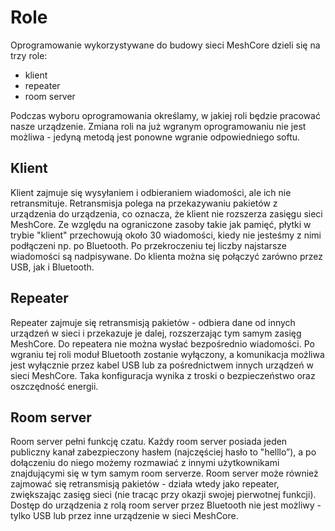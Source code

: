 # Role

Oprogramowanie wykorzystywane do budowy sieci MeshCore dzieli się na trzy role:

- klient
- repeater
- room server

Podczas wyboru oprogramowania określamy, w jakiej roli będzie pracować nasze urządzenie. Zmiana roli na już wgranym oprogramowaniu nie jest możliwa - jedyną metodą jest ponowne wgranie odpowiedniego softu.

## Klient

Klient zajmuje się wysyłaniem i odbieraniem wiadomości, ale ich nie retransmituje. Retransmisja polega na przekazywaniu pakietów z urządzenia do urządzenia, co oznacza, że klient nie rozszerza zasięgu sieci MeshCore. Ze względu na ograniczone zasoby takie jak pamięć, płytki w trybie "klient" przechowują około 30 wiadomości, kiedy nie jesteśmy z nimi podłączeni np. po Bluetooth. Po przekroczeniu tej liczby najstarsze wiadomości są nadpisywane. Do klienta można się połączyć zarówno przez USB, jak i Bluetooth.

## Repeater

Repeater zajmuje się retransmisją pakietów - odbiera dane od innych urządzeń w sieci i przekazuje je dalej, rozszerzając tym samym zasięg MeshCore. Do repeatera nie można wysłać bezpośrednio wiadomości. Po wgraniu tej roli moduł Bluetooth zostanie wyłączony, a komunikacja możliwa jest wyłącznie przez kabel USB lub za pośrednictwem innych urządzeń w sieci MeshCore. Taka konfiguracja wynika z troski o bezpieczeństwo oraz oszczędność energii.

## Room server

Room server pełni funkcję czatu. Każdy room server posiada jeden publiczny kanał zabezpieczony hasłem (najczęściej hasło to "helllo”), a po dołączeniu do niego możemy rozmawiać z innymi użytkownikami znajdującymi się w tym samym room serverze. Room server może również zajmować się retransmisją pakietów - działa wtedy jako repeater, zwiększając zasięg sieci (nie tracąc przy okazji swojej pierwotnej funkcji). Dostęp do urządzenia z rolą room server przez Bluetooth nie jest możliwy - tylko USB lub przez inne urządzenie w sieci MeshCore.
